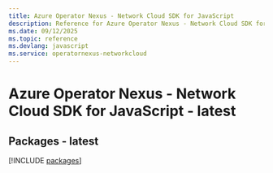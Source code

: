 ```yaml
---
title: Azure Operator Nexus - Network Cloud SDK for JavaScript
description: Reference for Azure Operator Nexus - Network Cloud SDK for JavaScript
ms.date: 09/12/2025
ms.topic: reference
ms.devlang: javascript
ms.service: operatornexus-networkcloud
---
```

# Azure Operator Nexus - Network Cloud SDK for JavaScript - latest
## Packages - latest
[!INCLUDE [packages](operator-nexus---network-cloud-index.md)]